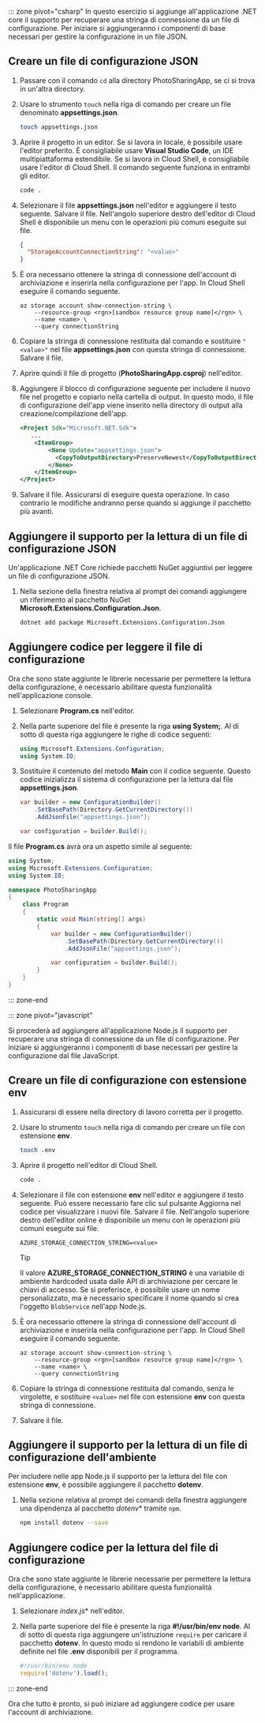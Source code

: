 ::: zone pivot="csharp" In questo esercizio si aggiunge all'applicazione .NET core il supporto per recuperare una stringa di connessione da un file di configurazione. Per iniziare si aggiungeranno i componenti di base necessari per gestire la configurazione in un file JSON.

## <a name="create-a-json-configuration-file"></a>Creare un file di configurazione JSON

1. Passare con il comando `cd` alla directory PhotoSharingApp, se ci si trova in un'altra directory.

1. Usare lo strumento `touch` nella riga di comando per creare un file denominato **appsettings.json**.

    ```bash
    touch appsettings.json
    ```

1. Aprire il progetto in un editor. Se si lavora in locale, è possibile usare l'editor preferito. È consigliabile usare **Visual Studio Code**, un IDE multipiattaforma estendibile. Se si lavora in Cloud Shell, è consigliabile usare l'editor di Cloud Shell. Il comando seguente funziona in entrambi gli editor.

    ```bash
    code .
    ```

1. Selezionare il file **appsettings.json** nell'editor e aggiungere il testo seguente. Salvare il file. Nell'angolo superiore destro dell'editor di Cloud Shell è disponibile un menu con le operazioni più comuni eseguite sui file.

    ```json
    {
      "StorageAccountConnectionString": "<value>"
    }
    ```

1. È ora necessario ottenere la stringa di connessione dell'account di archiviazione e inserirla nella configurazione per l'app. In Cloud Shell eseguire il comando seguente.

    ```azurecli
    az storage account show-connection-string \
        --resource-group <rgn>[sandbox resource group name]</rgn> \
        --name <name> \
        --query connectionString
    ```

1. Copiare la stringa di connessione restituita dal comando e sostituire `"<value>"` nel file **appsettings.json** con questa stringa di connessione. Salvare il file.

1. Aprire quindi il file di progetto (**PhotoSharingApp.csproj**) nell'editor.

1. Aggiungere il blocco di configurazione seguente per includere il nuovo file nel progetto e copiarlo nella cartella di output. In questo modo, il file di configurazione dell'app viene inserito nella directory di output alla creazione/compilazione dell'app.

    ```xml
    <Project Sdk="Microsoft.NET.Sdk">
       ...
        <ItemGroup>
            <None Update="appsettings.json">
              <CopyToOutputDirectory>PreserveNewest</CopyToOutputDirectory>
            </None>
        </ItemGroup>
    </Project>
    ```

1. Salvare il file. Assicurarsi di eseguire questa operazione. In caso contrario le modifiche andranno perse quando si aggiunge il pacchetto più avanti.

## <a name="add-support-to-read-a-json-configuration-file"></a>Aggiungere il supporto per la lettura di un file di configurazione JSON

Un'applicazione .NET Core richiede pacchetti NuGet aggiuntivi per leggere un file di configurazione JSON.

1. Nella sezione della finestra relativa al prompt dei comandi aggiungere un riferimento al pacchetto NuGet **Microsoft.Extensions.Configuration.Json**.

    ```bash
    dotnet add package Microsoft.Extensions.Configuration.Json
    ```

## <a name="add-code-to-read-the-configuration-file"></a>Aggiungere codice per leggere il file di configurazione

Ora che sono state aggiunte le librerie necessarie per permettere la lettura della configurazione, è necessario abilitare questa funzionalità nell'applicazione console.

1. Selezionare **Program.cs** nell'editor.

1. Nella parte superiore del file è presente la riga **using System;**. Al di sotto di questa riga aggiungere le righe di codice seguenti:

    ```csharp
    using Microsoft.Extensions.Configuration;
    using System.IO;
    ```

1. Sostituire il contenuto del metodo **Main** con il codice seguente. Questo codice inizializza il sistema di configurazione per la lettura dal file **appsettings.json**.

    ```csharp
    var builder = new ConfigurationBuilder()
        .SetBasePath(Directory.GetCurrentDirectory())
        .AddJsonFile("appsettings.json");

    var configuration = builder.Build();
    ```

Il file **Program.cs** avrà ora un aspetto simile al seguente:

```csharp
using System;
using Microsoft.Extensions.Configuration;
using System.IO;

namespace PhotoSharingApp
{
    class Program
    {
        static void Main(string[] args)
        {
            var builder = new ConfigurationBuilder()
                .SetBasePath(Directory.GetCurrentDirectory())
                .AddJsonFile("appsettings.json");

            var configuration = builder.Build();
        }
    }
}
```

::: zone-end

::: zone pivot="javascript"

Si procederà ad aggiungere all'applicazione Node.js il supporto per recuperare una stringa di connessione da un file di configurazione. Per iniziare si aggiungeranno i componenti di base necessari per gestire la configurazione dal file JavaScript.

## <a name="create-a-env-configuration-file"></a>Creare un file di configurazione con estensione env

1. Assicurarsi di essere nella directory di lavoro corretta per il progetto.

1. Usare lo strumento `touch` nella riga di comando per creare un file con estensione **env**.

    ```bash
    touch .env
    ```

1. Aprire il progetto nell'editor di Cloud Shell.

    ```bash
    code .
    ```

1. Selezionare il file con estensione **env** nell'editor e aggiungere il testo seguente. Può essere necessario fare clic sul pulsante Aggiorna nel codice per visualizzare i nuovi file. Salvare il file. Nell'angolo superiore destro dell'editor online è disponibile un menu con le operazioni più comuni eseguite sui file.

    ```
    AZURE_STORAGE_CONNECTION_STRING=<value>
    ```

    > [!TIP]
    > Il valore **AZURE_STORAGE_CONNECTION_STRING** è una variabile di ambiente hardcoded usata dalle API di archiviazione per cercare le chiavi di accesso. Se si preferisce, è possibile usare un nome personalizzato, ma è necessario specificare il nome quando si crea l'oggetto `BlobService` nell'app Node.js.

1. È ora necessario ottenere la stringa di connessione dell'account di archiviazione e inserirla nella configurazione per l'app. In Cloud Shell eseguire il comando seguente.

    ```azurecli
    az storage account show-connection-string \
        --resource-group <rgn>[sandbox resource group name]</rgn> \
        --name <name> \
        --query connectionString
    ```

1. Copiare la stringa di connessione restituita dal comando, senza le virgolette, e sostituire `<value>` nel file con estensione **env** con questa stringa di connessione.

1. Salvare il file.

## <a name="add-support-to-read-an-environment-configuration-file"></a>Aggiungere il supporto per la lettura di un file di configurazione dell'ambiente

Per includere nelle app Node.js il supporto per la lettura del file con estensione **env**, è possibile aggiungere il pacchetto **dotenv**.

1. Nella sezione relativa al prompt dei comandi della finestra aggiungere una dipendenza al pacchetto *dotenv** tramite `npm`.

    ```bash
    npm install dotenv --save
    ```

## <a name="add-code-to-read-the-configuration-file"></a>Aggiungere codice per la lettura del file di configurazione

Ora che sono state aggiunte le librerie necessarie per permettere la lettura della configurazione, è necessario abilitare questa funzionalità nell'applicazione.

1. Selezionare *index.js** nell'editor.

1. Nella parte superiore del file è presente la riga **#!/usr/bin/env node**. Al di sotto di questa riga aggiungere un'istruzione `require` per caricare il pacchetto **dotenv**. In questo modo si rendono le variabili di ambiente definite nel file **.env** disponibili per il programma.

    ```javascript
    #!/usr/bin/env node
    require('dotenv').load();

    ```
::: zone-end

Ora che tutto è pronto, si può iniziare ad aggiungere codice per usare l'account di archiviazione.